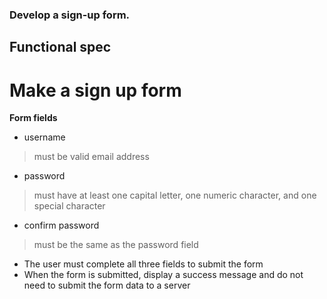 ### Develop a sign-up form.


## **Functional spec**

# Make a sign up form

**Form fields**
- username 
 >must be valid email address
- password
 >must have at least one capital letter, one numeric character, and one special character
- confirm password
 >must be the same as the password field
- The user must complete all three fields to submit the form
- When the form is submitted, display a success message and do not need to submit
the form data to a server
